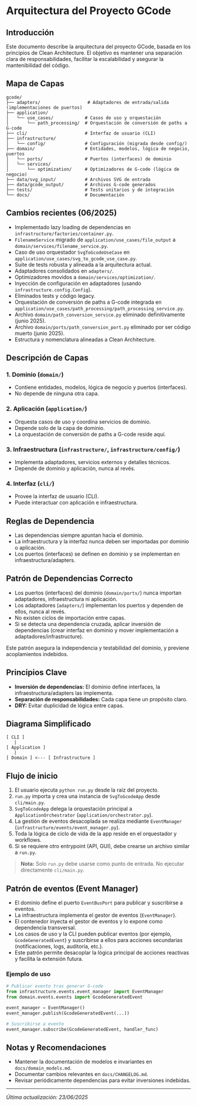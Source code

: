# Arquitectura del Proyecto GCode

## Introducción
Este documento describe la arquitectura del proyecto GCode, basada en los principios de Clean Architecture. El objetivo es mantener una separación clara de responsabilidades, facilitar la escalabilidad y asegurar la mantenibilidad del código.

## Mapa de Capas
```
gcode/
├── adapters/                  # Adaptadores de entrada/salida (implementaciones de puertos)
├── application/
│   └── use_cases/            # Casos de uso y orquestación
│       └── path_processing/  # Orquestación de conversión de paths a G-code
├── cli/                      # Interfaz de usuario (CLI)
├── infrastructure/
│   └── config/               # Configuración (migrada desde config/)
├── domain/                   # Entidades, modelos, lógica de negocio, puertos
│   └── ports/                # Puertos (interfaces) de dominio
│   └── services/
│       └── optimization/     # Optimizadores de G-code (lógica de negocio)
├── data/svg_input/           # Archivos SVG de entrada
├── data/gcode_output/        # Archivos G-code generados
├── tests/                    # Tests unitarios y de integración
└── docs/                     # Documentación
```

## Cambios recientes (06/2025)
- Implementado lazy loading de dependencias en `infrastructure/factories/container.py`.
- `FilenameService` migrado de `application/use_cases/file_output` a `domain/services/filename_service.py`.
- Caso de uso orquestador `SvgToGcodeUseCase` en `application/use_cases/svg_to_gcode_use_case.py`.
- Suite de tests robusta y alineada a la arquitectura actual.
- Adaptadores consolidados en `adapters/`.
- Optimizadores movidos a `domain/services/optimization/`.
- Inyección de configuración en adaptadores (usando `infrastructure.config.Config`).
- Eliminados tests y código legacy.
- Orquestación de conversión de paths a G-code integrada en `application/use_cases/path_processing/path_processing_service.py`.
- Archivo `domain/path_conversion_service.py` eliminado definitivamente (junio 2025).
- Archivo `domain/ports/path_conversion_port.py` eliminado por ser código muerto (junio 2025).
- Estructura y nomenclatura alineadas a Clean Architecture.

## Descripción de Capas

### 1. Dominio (`domain/`)
- Contiene entidades, modelos, lógica de negocio y puertos (interfaces).
- No depende de ninguna otra capa.

### 2. Aplicación (`application/`)
- Orquesta casos de uso y coordina servicios de dominio.
- Depende solo de la capa de dominio.
- La orquestación de conversión de paths a G-code reside aquí.

### 3. Infraestructura (`infrastructure/`, `infrastructure/config/`)
- Implementa adaptadores, servicios externos y detalles técnicos.
- Depende de dominio y aplicación, nunca al revés.

### 4. Interfaz (`cli/`)
- Provee la interfaz de usuario (CLI).
- Puede interactuar con aplicación e infraestructura.

## Reglas de Dependencia
- Las dependencias siempre apuntan hacia el dominio.
- La infraestructura y la interfaz nunca deben ser importadas por dominio o aplicación.
- Los puertos (interfaces) se definen en dominio y se implementan en infraestructura/adapters.

## Patrón de Dependencias Correcto

- Los puertos (interfaces) del dominio (`domain/ports/`) nunca importan adaptadores, infraestructura ni aplicación.
- Los adaptadores (`adapters/`) implementan los puertos y dependen de ellos, nunca al revés.
- No existen ciclos de importación entre capas.
- Si se detecta una dependencia cruzada, aplicar inversión de dependencias (crear interfaz en dominio y mover implementación a adaptadores/infrastructure).

Este patrón asegura la independencia y testabilidad del dominio, y previene acoplamientos indebidos.

## Principios Clave
- **Inversión de dependencias:** El dominio define interfaces, la infraestructura/adapters las implementa.
- **Separación de responsabilidades:** Cada capa tiene un propósito claro.
- **DRY:** Evitar duplicidad de lógica entre capas.

## Diagrama Simplificado

```
[ CLI ]
   |
[ Application ]
   |
[ Domain ] <--- [ Infrastructure ]
```

## Flujo de inicio

1. El usuario ejecuta `python run.py` desde la raíz del proyecto.
2. `run.py` importa y crea una instancia de `SvgToGcodeApp` desde `cli/main.py`.
3. `SvgToGcodeApp` delega la orquestación principal a `ApplicationOrchestrator` (`application/orchestrator.py`).
4. La gestión de eventos desacoplada se realiza mediante `EventManager` (`infrastructure/events/event_manager.py`).
5. Toda la lógica de ciclo de vida de la app reside en el orquestador y workflows.
6. Si se requiere otro entrypoint (API, GUI), debe crearse un archivo similar a `run.py`.

> **Nota:** Solo `run.py` debe usarse como punto de entrada. No ejecutar directamente `cli/main.py`.

## Patrón de eventos (Event Manager)

- El dominio define el puerto `EventBusPort` para publicar y suscribirse a eventos.
- La infraestructura implementa el gestor de eventos (`EventManager`).
- El contenedor inyecta el gestor de eventos y lo expone como dependencia transversal.
- Los casos de uso y la CLI pueden publicar eventos (por ejemplo, `GcodeGeneratedEvent`) y suscribirse a ellos para acciones secundarias (notificaciones, logs, auditoría, etc.).
- Este patrón permite desacoplar la lógica principal de acciones reactivas y facilita la extensión futura.

### Ejemplo de uso

```python
# Publicar evento tras generar G-code
from infrastructure.events.event_manager import EventManager
from domain.events.events import GcodeGeneratedEvent

event_manager = EventManager()
event_manager.publish(GcodeGeneratedEvent(...))

# Suscribirse a evento
event_manager.subscribe(GcodeGeneratedEvent, handler_func)
```

## Notas y Recomendaciones
- Mantener la documentación de modelos e invariantes en `docs/domain_models.md`.
- Documentar cambios relevantes en `docs/CHANGELOG.md`.
- Revisar periódicamente dependencias para evitar inversiones indebidas.

---

_Última actualización: 23/06/2025_
